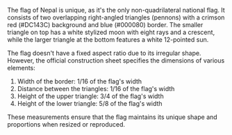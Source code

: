 The flag of Nepal is unique, as it's the only non-quadrilateral national flag. It consists of two overlapping right-angled triangles (pennons) with a crimson red (#DC143C) background and blue (#000080) border. The smaller triangle on top has a white stylized moon with eight rays and a crescent, while the larger triangle at the bottom features a white 12-pointed sun.

The flag doesn't have a fixed aspect ratio due to its irregular shape. However, the official construction sheet specifies the dimensions of various elements:

1. Width of the border: 1/16 of the flag's width
2. Distance between the triangles: 1/16 of the flag's width
3. Height of the upper triangle: 3/4 of the flag's width
4. Height of the lower triangle: 5/8 of the flag's width

These measurements ensure that the flag maintains its unique shape and proportions when resized or reproduced.